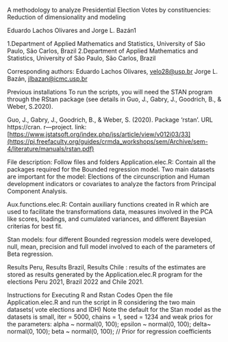 A methodology to analyze Presidential Election Votes by
constituencies: Reduction of dimensionality and modeling

Eduardo Lachos Olivares and Jorge L. Bazán1


1.Department of Applied Mathematics and Statistics, University of São Paulo, São Carlos, Brazil
2.Department of Applied Mathematics and Statistics, University of São Paulo, São Carlos, Brazil

Corresponding authors: 
Eduardo Lachos Olivares, velo28@usp.br
Jorge L. Bazán, jlbazan@icmc.usp.br

Previous installations
To run the scripts, you will need the STAN program through the RStan package (see details in Guo, J., Gabry, J., Goodrich, B., & Weber, S.2020).

Guo, J., Gabry, J., Goodrich, B., & Weber, S. (2020). Package ‘rstan’. URL https://cran. r―project.
link: [https://www.jstatsoft.org/index.php/jss/article/view/v012i03/33](https://pj.freefaculty.org/guides/crmda_workshops/sem/Archive/sem-4/literature/manuals/rstan.pdf)

File description:
Follow files and folders
Application.elec.R: Contain all the packages required for the Bounded regression model. Two main datasets are important for the model: Elections of the circunscription and Human development indicators or covariates to analyze the factors from Principal Component Analysis.

Aux.functions.elec.R: Contain auxiliary functions created in R which are used to facilitate the transformations data, measures involved in the PCA like scores, loadings, and cumulated variances, and different Bayesian criterias for best fit.  

Stan models: four different Bounded regression models were developed, null, mean, precision and full model involved to each of the parameters of Beta regression. 

Results Peru, Results Brazil, Results Chile : results of the estimates are stored as results generated by the Application.elec.R program for the elections Peru 2021, Brazil 2022 and Chile 2021.

Instructions for Executing R and Rstan Codes
Open the file Application.elec.R and run the script in R considering the two main datasets( vote elections and IDH) 
Note the default for the Stan model as the datasets is small,  iter = 5000, chains = 1, seed = 1234 and weak prios for the parameters:
  alpha ~ normal(0, 100); 
  epsilon ~ normal(0, 100);
  delta~ normal(0, 100);
  beta ~ normal(0, 100);  // Prior for regression coefficients



